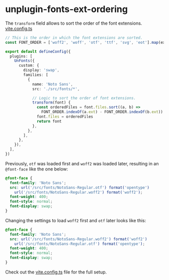 # unplugin-fonts-ext-ordering

The `transform` field allows to sort the order of the font extensions. [vite.config.ts](./vite.config.ts)

```ts
// This is the order in which the font extensions are sorted.
const FONT_ORDER = ['woff2', 'woff', 'otf', 'ttf', 'svg', 'eot'].map(ext => `.${ext}`)

export default defineConfig({
  plugins: [
    UnFonts({
      custom: {
        display: 'swap',
        families: [
          {
            name: 'Noto Sans',
            src: './src/fonts/*',

            // Logic to sort the order of font extensions.
            transform(font) {
              const orderedFiles = font.files.sort((a, b) =>
                FONT_ORDER.indexOf(a.ext) - FONT_ORDER.indexOf(b.ext))
              font.files = orderedFiles
              return font
            },
          },
        ],
      },
    }),
  ],
})
```

Previously, `otf` was loaded first and `woff2` was loaded later, resulting in an `@font-face` like the one below:

```css
@font-face {
  font-family: 'Noto Sans';
  src: url('/src/fonts/NotoSans-Regular.otf') format('opentype')
    url('/src/fonts/NotoSans-Regular.woff2') format('woff2');
  font-weight: 400;
  font-style: normal;
  font-display: swap;
}
```

Changing the settings to load `woff2` first and `otf` later looks like this:

```css
@font-face {
  font-family: 'Noto Sans';
  src: url('/src/fonts/NotoSans-Regular.woff2') format('woff2')
    url('/src/fonts/NotoSans-Regular.otf') format('opentype');
  font-weight: 400;
  font-style: normal;
  font-display: swap;
}
```

Check out the [vite.config.ts](./vite.config.ts) file for the full setup.
